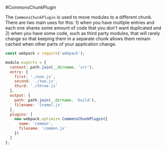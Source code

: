 #CommonsChunkPlugin

The `CommonsChunkPlugin` is used to move modules to a different chunk. There are two main uses for this: 1) when you have multiple entries and each one shares some amount of code that you don't want duplicated and 2) when you have some code, such as third party modules, that will rarely change so that keeping them in a separate chunk allows them remain cached when other parts of your application change.

```javascript
const webpack = require('webpack');

module.exports = {
  context: path.join(__dirname, 'src'),
  entry: {
    first: './one.js',
    second: './two.js',
    third: './three.js'
  },
  output: {
    path: path.join(__dirname, 'build'),
    filename: '[name].js'
  },
  plugins: [
    new webpack.optimize.CommonsChunkPlugin({
      name: 'common',
      filename: 'common.js'
    })
  ]
};

```
